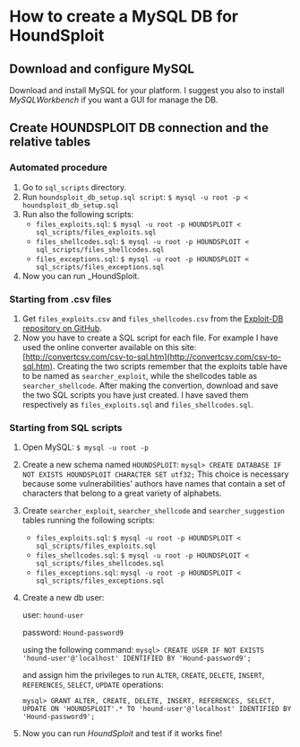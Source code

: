 # How to create a MySQL DB for HoundSploit

## Download and configure MySQL

Download and install MySQL for your platform. I suggest you also to install _MySQLWorkbench_ if you want a GUI for
manage the DB.

## Create HOUNDSPLOIT DB connection and the relative tables

### Automated procedure

1. Go to `sql_scripts` directory.
2. Run `houndsploit_db_setup.sql script`: `$ mysql -u root -p < houndsploit_db_setup.sql`
3. Run also the following scripts:
    * `files_exploits.sql`: `$ mysql -u root -p HOUNDSPLOIT < sql_scripts/files_exploits.sql`
    * `files_shellcodes.sql`: `$ mysql -u root -p HOUNDSPLOIT < sql_scripts/files_shellcodes.sql`
    * `files_exceptions.sql`: `$ mysql -u root -p HOUNDSPLOIT < sql_scripts/files_exceptions.sql`
4. Now you can run _HoundSploit.

### Starting from .csv files
1. Get `files_exploits.csv` and `files_shellcodes.csv` from the
[Exploit-DB repository on GitHub](https://github.com/offensive-security/exploitdb).
2. Now you have to create a SQL script for each file. For example I have used the online converter available on this
site: [http://convertcsv.com/csv-to-sql.htm](http://convertcsv.com/csv-to-sql.htm). Creating the two scripts remember
that the exploits table have to be named as `searcher_exploit`, while the shellcodes table as `searcher_shellcode`.
After making the convertion, download and save the two SQL scripts you have just created. I have saved them respectively
as `files_exploits.sql` and `files_shellcodes.sql`. 

### Starting from SQL scripts

1. Open MySQL: `$ mysql -u root -p`
2. Create a new schema named `HOUNDSPLOIT`: `mysql> CREATE DATABASE IF NOT EXISTS HOUNDSPLOIT CHARACTER SET utf32;`
This choice is necessary because some vulnerabilities' authors have names that contain a set of characters that belong
to a great variety of alphabets.
3. Create `searcher_exploit`, `searcher_shellcode` and `searcher_suggestion` tables running the following scripts:
    * `files_exploits.sql`: `$ mysql -u root -p HOUNDSPLOIT < sql_scripts/files_exploits.sql`
    * `files_shellcodes.sql`: `$ mysql -u root -p HOUNDSPLOIT < sql_scripts/files_shellcodes.sql`
    * `files_exceptions.sql`: `mysql -u root -p HOUNDSPLOIT < sql_scripts/files_exceptions.sql`
4. Create a new db user:

    user: `hound-user`
    
    password: `Hound-password9`
    
    using the following command: `mysql> CREATE USER IF NOT EXISTS 'hound-user'@'localhost' IDENTIFIED BY 'Hound-password9';`

    and assign him the privileges to run `ALTER`, `CREATE`, `DELETE`, `INSERT`, `REFERENCES`, `SELECT`, `UPDATE` operations:
   
    `mysql> GRANT ALTER, CREATE, DELETE, INSERT, REFERENCES, SELECT, UPDATE ON 'HOUNDSPLOIT'.* TO 'hound-user'@'localhost' IDENTIFIED BY 'Hound-password9';`
   
5. Now you can run _HoundSploit_ and test if it works fine!



